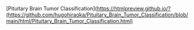 [Pituitary Brain Tumor Classification](https://htmlpreview.github.io/?(https://github.com/hugohiraoka/Pituitary_Brain_Tumor_Classification/blob/main/html/Pituitary_Brain_Tumor_Classification.html)

